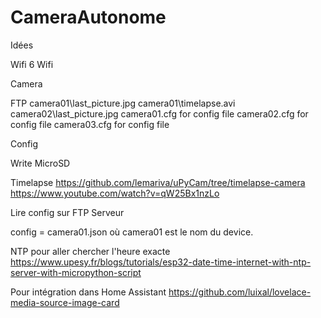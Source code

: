 # CameraAutonome

Idées

Wifi 
6 Wifi

Camera

FTP
camera01\last_picture.jpg
camera01\timelapse.avi
camera02\last_picture.jpg
camera01.cfg for config file 
camera02.cfg for config file 
camera03.cfg for config file 



Config

Write MicroSD

Timelapse
https://github.com/lemariva/uPyCam/tree/timelapse-camera
https://www.youtube.com/watch?v=qW25Bx1nzLo

Lire config sur FTP Serveur

config =  camera01.json où camera01 est le nom du  device.

NTP pour aller chercher l'heure exacte
https://www.upesy.fr/blogs/tutorials/esp32-date-time-internet-with-ntp-server-with-micropython-script


Pour intégration dans Home Assistant
https://github.com/luixal/lovelace-media-source-image-card



